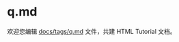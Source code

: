 q.md
===

欢迎您编辑 <a target="__blank" href="https://github.com/jaywcjlove/html-tutorial/blob/master/docs/tags/q.md">docs/tags/q.md</a> 文件，共建 HTML Tutorial 文档。